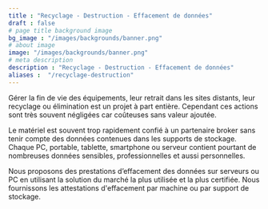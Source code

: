 ```yaml
---
title : "Recyclage - Destruction - Effacement de données"
draft : false
# page title background image
bg_image : "/images/backgrounds/banner.png"
# about image
image: "/images/backgrounds/banner.png"
# meta description
description : "Recyclage - Destruction - Effacement de données"
aliases :  "/recyclage-destruction"
---
```

Gérer la fin de vie des équipements, leur retrait dans les sites distants, leur recyclage ou élimination est un projet à part entière.
Cependant ces actions sont très souvent négligées car coûteuses sans valeur ajoutée.  

Le matériel est souvent trop rapidement confié à un partenaire broker sans tenir compte des données contenues dans les supports de stockage.
Chaque PC, portable, tablette, smartphone ou serveur contient pourtant de nombreuses données sensibles, professionnelles et aussi personnelles.  

Nous proposons des prestations d’effacement des données sur serveurs ou PC en utilisant la solution du marché la plus utilisée et la plus certifiée. Nous fournissons les attestations d'effacement par machine ou par support de stockage.
